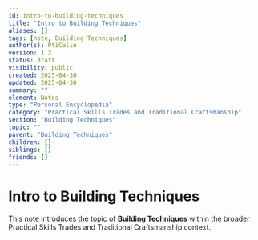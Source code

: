 ```yaml
---
id: intro-to-building-techniques
title: "Intro to Building Techniques"
aliases: []
tags: [note, Building Techniques]
author(s): PtiCalin
version: 1.3
status: draft
visibility: public
created: 2025-04-30
updated: 2025-04-30
summary: ""
element: Notes
type: "Personal Encyclopedia"
category: "Practical Skills Trades and Traditional Craftsmanship"
section: "Building Techniques"
topic: ""
parent: "Building Techniques"
children: []
siblings: []
friends: []
---
```

# Intro to Building Techniques

This note introduces the topic of **Building Techniques** within the broader Practical Skills Trades and Traditional Craftsmanship context.
